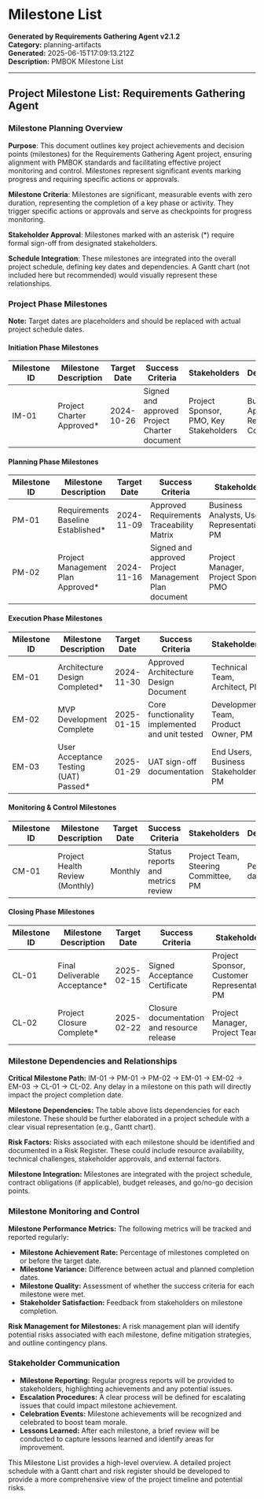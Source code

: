 # Milestone List

**Generated by Requirements Gathering Agent v2.1.2**  
**Category:** planning-artifacts  
**Generated:** 2025-06-15T17:09:13.212Z  
**Description:** PMBOK Milestone List

---

## Project Milestone List: Requirements Gathering Agent

### Milestone Planning Overview

**Purpose**: This document outlines key project achievements and decision points (milestones) for the Requirements Gathering Agent project, ensuring alignment with PMBOK standards and facilitating effective project monitoring and control.  Milestones represent significant events marking progress and requiring specific actions or approvals.

**Milestone Criteria**: Milestones are significant, measurable events with zero duration, representing the completion of a key phase or activity. They trigger specific actions or approvals and serve as checkpoints for progress monitoring.

**Stakeholder Approval**: Milestones marked with an asterisk (*) require formal sign-off from designated stakeholders.

**Schedule Integration**:  These milestones are integrated into the overall project schedule, defining key dates and dependencies.  A Gantt chart (not included here but recommended) would visually represent these relationships.


### Project Phase Milestones

**Note:** Target dates are placeholders and should be replaced with actual project schedule dates.

#### Initiation Phase Milestones

| Milestone ID | Milestone Description                     | Target Date       | Success Criteria                                      | Stakeholders                               | Dependencies                                      |
|--------------|------------------------------------------|--------------------|------------------------------------------------------|-------------------------------------------|-------------------------------------------------|
| IM-01        | Project Charter Approved*                 | 2024-10-26         | Signed and approved Project Charter document           | Project Sponsor, PMO, Key Stakeholders      | Business Case Approval, Resource Commitment        |


#### Planning Phase Milestones

| Milestone ID | Milestone Description                     | Target Date       | Success Criteria                                      | Stakeholders                               | Dependencies                                      |
|--------------|------------------------------------------|--------------------|------------------------------------------------------|-------------------------------------------|-------------------------------------------------|
| PM-01        | Requirements Baseline Established*        | 2024-11-09         | Approved Requirements Traceability Matrix             | Business Analysts, User Representatives, PM     | Stakeholder Interviews Completed                 |
| PM-02        | Project Management Plan Approved*         | 2024-11-16         | Signed and approved Project Management Plan document | Project Manager, Project Sponsor, PMO        | All subsidiary plans (Scope, Risk, etc.) completed |


#### Execution Phase Milestones

| Milestone ID | Milestone Description                     | Target Date       | Success Criteria                                      | Stakeholders                               | Dependencies                                      |
|--------------|------------------------------------------|--------------------|------------------------------------------------------|-------------------------------------------|-------------------------------------------------|
| EM-01        | Architecture Design Completed*            | 2024-11-30         | Approved Architecture Design Document                   | Technical Team, Architect, PM                 | Requirements Analysis Complete                   |
| EM-02        | MVP Development Complete                  | 2025-01-15         | Core functionality implemented and unit tested          | Development Team, Product Owner, PM           | Architecture Implementation, Unit Testing Complete |
| EM-03        | User Acceptance Testing (UAT) Passed*    | 2025-01-29         | UAT sign-off documentation                         | End Users, Business Stakeholders, PM          | System Testing Completed, Training Materials Ready |


#### Monitoring & Control Milestones

| Milestone ID | Milestone Description                     | Target Date       | Success Criteria                                      | Stakeholders                               | Dependencies                                      |
|--------------|------------------------------------------|--------------------|------------------------------------------------------|-------------------------------------------|-------------------------------------------------|
| CM-01        | Project Health Review (Monthly)           | Monthly            | Status reports and metrics review                     | Project Team, Steering Committee, PM           | Performance data collection                    |


#### Closing Phase Milestones

| Milestone ID | Milestone Description                     | Target Date       | Success Criteria                                      | Stakeholders                               | Dependencies                                      |
|--------------|------------------------------------------|--------------------|------------------------------------------------------|-------------------------------------------|-------------------------------------------------|
| CL-01        | Final Deliverable Acceptance*             | 2025-02-15         | Signed Acceptance Certificate                          | Project Sponsor, Customer Representative, PM | All deliverables completed and tested             |
| CL-02        | Project Closure Complete*                 | 2025-02-22         | Closure documentation and resource release           | Project Manager, Project Team                  | Customer Acceptance, Contract Closure             |


### Milestone Dependencies and Relationships

**Critical Milestone Path:** IM-01 → PM-01 → PM-02 → EM-01 → EM-02 → EM-03 → CL-01 → CL-02.  Any delay in a milestone on this path will directly impact the project completion date.

**Milestone Dependencies:**  The table above lists dependencies for each milestone.  These should be further elaborated in a project schedule with a clear visual representation (e.g., Gantt chart).

**Risk Factors:**  Risks associated with each milestone should be identified and documented in a Risk Register.  These could include resource availability, technical challenges, stakeholder approvals, and external factors.

**Milestone Integration:**  Milestones are integrated with the project schedule, contract obligations (if applicable), budget releases, and go/no-go decision points.

### Milestone Monitoring and Control

**Milestone Performance Metrics:** The following metrics will be tracked and reported regularly:

* **Milestone Achievement Rate:** Percentage of milestones completed on or before the target date.
* **Milestone Variance:** Difference between actual and planned completion dates.
* **Milestone Quality:** Assessment of whether the success criteria for each milestone were met.
* **Stakeholder Satisfaction:** Feedback from stakeholders on milestone completion.

**Risk Management for Milestones:**  A risk management plan will identify potential risks associated with each milestone, define mitigation strategies, and outline contingency plans.

### Stakeholder Communication

* **Milestone Reporting:** Regular progress reports will be provided to stakeholders, highlighting achievements and any potential issues.
* **Escalation Procedures:**  A clear process will be defined for escalating issues that could impact milestone achievement.
* **Celebration Events:**  Milestone achievements will be recognized and celebrated to boost team morale.
* **Lessons Learned:**  After each milestone, a brief review will be conducted to capture lessons learned and identify areas for improvement.


This Milestone List provides a high-level overview. A detailed project schedule with a Gantt chart and risk register should be developed to provide a more comprehensive view of the project timeline and potential risks.
